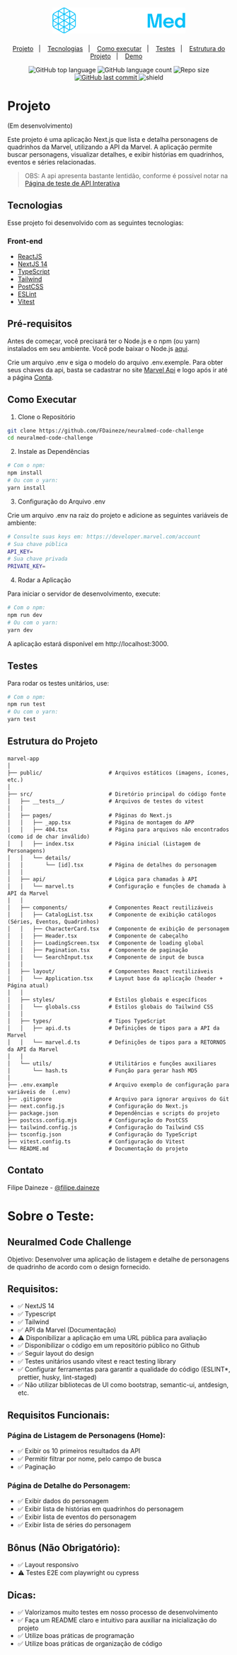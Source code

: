 <h1 align="center">
    <img alt="NeuralMed" title="NeuralMed" src=".github/logo.svg" width="300px" />
</h1>

<p align="center">
  <a href="#projeto">Projeto</a>&nbsp;&nbsp;&nbsp;|&nbsp;&nbsp;&nbsp;
  <a href="#tecnologias">Tecnologias</a>&nbsp;&nbsp;&nbsp;|&nbsp;&nbsp;&nbsp;
  <a href="#como-executar">Como executar</a>&nbsp;&nbsp;&nbsp;|&nbsp;&nbsp;&nbsp;
  <a href="#testes">Testes</a>&nbsp;&nbsp;&nbsp;|&nbsp;&nbsp;&nbsp;
  <a href="#estrutura-do-projeto">Estrutura do Projeto</a>&nbsp;&nbsp;&nbsp;|&nbsp;&nbsp;&nbsp;
  <a href="https://google.com/">Demo</a>&nbsp;&nbsp;&nbsp;
</p>

<p align="center">
  <img 
    alt="GitHub top language" 
    src="https://img.shields.io/github/languages/top/fdaineze/neuralmed-code-challenge"
  >
  <img 
    alt="GitHub language count" 
    src="https://img.shields.io/github/languages/count/fdaineze/neuralmed-code-challenge"
  >
  <img 
    alt="Repo size" 
    src="https://img.shields.io/github/repo-size/fdaineze/neuralmed-code-challenge"
  >
  <a href="https://github.com/fdaineze/neuralmed-code-challenge/commits/master">
    <img 
      alt="GitHub last commit" 
      src="https://img.shields.io/github/last-commit/fdaineze/neuralmed-code-challenge"
    >
  </a>
  <img src="https://img.shields.io/badge/version-1.0.0-red" alt="shield" />
</p>

# Projeto
(Em desenvolvimento)

Este projeto é uma aplicação Next.js que lista e detalha personagens de quadrinhos da Marvel, utilizando a API da Marvel. A aplicação permite buscar personagens, visualizar detalhes, e exibir histórias em quadrinhos, eventos e séries relacionadas.

> OBS: A api apresenta bastante lentidão, conforme é possível notar na [Página de teste de API Interativa](https://developer.marvel.com/docs)

## Tecnologias

Esse projeto foi desenvolvido com as seguintes tecnologias:

### Front-end
- [ReactJS](https://github.com/facebook/react)
- [NextJS 14](https://github.com/vercel/next.js)
- [TypeScript](https://github.com/microsoft/TypeScript)
- [Tailwind](https://github.com/tailwindlabs/tailwindcss)
- [PostCSS](https://github.com/postcss/postcss)
- [ESLint](https://github.com/eslint/eslint)
- [Vitest](https://github.com/vitest-dev/vitest)

## Pré-requisitos
Antes de começar, você precisará ter o Node.js e o npm (ou yarn) instalados em seu ambiente. Você pode baixar o Node.js [aqui](https://nodejs.org/en).

Crie um arquivo .env e siga o modelo do arquivo .env.exemple. Para obter seus chaves da api, basta se cadastrar no site [Marvel Api](https://developer.marvel.com/) e logo após ir até a página [Conta](https://developer.marvel.com/account).

## Como Executar

1. Clone o Repositório

```bash
git clone https://github.com/FDaineze/neuralmed-code-challenge
cd neuralmed-code-challenge
```

2. Instale as Dependências

```bash
# Com o npm:
npm install
# Ou com o yarn:
yarn install
```

3. Configuração do Arquivo .env

Crie um arquivo .env na raiz do projeto e adicione as seguintes variáveis de ambiente:

```bash
# Consulte suas keys em: https://developer.marvel.com/account
# Sua chave pública
API_KEY=
# Sua chave privada
PRIVATE_KEY=
```

4. Rodar a Aplicação

Para iniciar o servidor de desenvolvimento, execute:

```bash
# Com o npm:
npm run dev
# Ou com o yarn:
yarn dev
```

A aplicação estará disponível em http://localhost:3000.

## Testes

Para rodar os testes unitários, use:

```bash
# Com o npm:
npm run test
# Ou com o yarn:
yarn test
```

## Estrutura do Projeto
```
marvel-app
│
├── public/                     # Arquivos estáticos (imagens, ícones, etc.)
│
├── src/                        # Diretório principal do código fonte
│   ├── __tests__/              # Arquivos de testes do vitest
│   │
│   ├── pages/                  # Páginas do Next.js
│   │   ├── _app.tsx            # Página de montagem do APP
│   │   ├── 404.tsx             # Página para arquivos não encontrados (como id de char inválido)
│   │   ├── index.tsx           # Página inicial (Listagem de Personagens)
│   │   └── details/            
│   │       └── [id].tsx        # Página de detalhes do personagem
│   │
│   ├── api/                    # Lógica para chamadas à API
│   │   └── marvel.ts           # Configuração e funções de chamada à API da Marvel
│   │
│   ├── components/             # Componentes React reutilizáveis
│   │   ├── CatalogList.tsx     # Componente de exibição catálogos (Séries, Eventos, Quadrinhos)
│   │   ├── CharacterCard.tsx   # Componente de exibição de personagem
│   │   ├── Header.tsx          # Componente de cabeçalho
│   │   ├── LoadingScreen.tsx   # Componente de loading global
│   │   ├── Pagination.tsx      # Componente de paginação
│   │   └── SearchInput.tsx     # Componente de input de busca
│   │
│   ├── layout/                 # Componentes React reutilizáveis
│   │   └── Application.tsx     # Layout base da aplicação (header + Página atual)
│   │
│   ├── styles/                 # Estilos globais e específicos
│   │   └── globals.css         # Estilos globais do Tailwind CSS
│   │
│   ├── types/                  # Tipos TypeScript
│   │   ├── api.d.ts            # Definições de tipos para a API da Marvel
│   │   └── marvel.d.ts         # Definições de tipos para a RETORNOS da API da Marvel
│   │
│   └── utils/                  # Utilitários e funções auxiliares
│       └── hash.ts             # Função para gerar hash MD5
│
├── .env.example                # Arquivo exemplo de configuração para variáveis de  (.env)
├── .gitignore                  # Arquivo para ignorar arquivos do Git
├── next.config.js              # Configuração do Next.js
├── package.json                # Dependências e scripts do projeto
├── postcss.config.mjs          # Configuração do PostCSS
├── tailwind.config.js          # Configuração do Tailwind CSS
├── tsconfig.json               # Configuração do TypeScript
├── vitest.config.ts            # Configuração do Vitest
└── README.md                   # Documentação do projeto
```

## Contato
Filipe Daineze - [@filipe.daineze](https://www.linkedin.com/in/filipe-daineze/)

# Sobre o Teste:

## Neuralmed Code Challenge

Objetivo: Desenvolver uma aplicação de listagem e detalhe de personagens de quadrinho de acordo com o design fornecido.

## Requisitos:

- ✅ NextJS 14
- ✅ Typescript
- ✅ Tailwind
- ✅ API da Marvel (Documentação)
- ⚠️ Disponibilizar a aplicação em uma URL pública para avaliação
- ✅ Disponibilizar o código em um repositório público no Github
- ✅ Seguir layout do design
- ✅ Testes unitários usando vitest e react testing library
- ✅ Configurar ferramentas para garantir a qualidade do código (ESLINT*, prettier, husky, lint-staged)
- ✅ Não utilizar bibliotecas de UI como bootstrap, semantic-ui, antdesign, etc.

## Requisitos Funcionais:

### Página de Listagem de Personagens (Home):

- ✅ Exibir os 10 primeiros resultados da API
- ✅ Permitir filtrar por nome, pelo campo de busca
- ✅ Paginação

### Página de Detalhe do Personagem:

- ✅ Exibir dados do personagem
- ✅ Exibir lista de histórias em quadrinhos do personagem
- ✅ Exibir lista de eventos do personagem
- ✅ Exibir lista de séries do personagem

## Bônus (Não Obrigatório):

- ✅ Layout responsivo
- ⚠️ Testes E2E com playwright ou cypress

## Dicas:

- ✅ Valorizamos muito testes em nosso processo de desenvolvimento
- ✅ Faça um README claro e intuitivo para auxiliar na inicialização do projeto
- ✅ Utilize boas práticas de programação
- ✅ Utilize boas práticas de organização de código